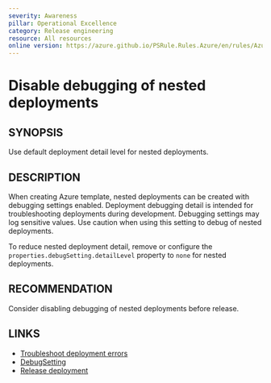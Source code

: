 ```yaml
---
severity: Awareness
pillar: Operational Excellence
category: Release engineering
resource: All resources
online version: https://azure.github.io/PSRule.Rules.Azure/en/rules/Azure.Template.DebugDeployment/
---
```


# Disable debugging of nested deployments

## SYNOPSIS

Use default deployment detail level for nested deployments.

## DESCRIPTION

When creating Azure template, nested deployments can be created with debugging settings enabled.
Deployment debugging detail is intended for troubleshooting deployments during development.
Debugging settings may log sensitive values.
Use caution when using this setting to debug of nested deployments.

To reduce nested deployment detail,
remove or configure the `properties.debugSetting.detailLevel` property to `none` for nested deployments.

## RECOMMENDATION

Consider disabling debugging of nested deployments before release.

## LINKS

- [Troubleshoot deployment errors](https://docs.microsoft.com/azure/azure-resource-manager/templates/common-deployment-errors#nested-template)
- [DebugSetting](https://docs.microsoft.com/azure/templates/microsoft.resources/deployments#DebugSetting)
- [Release deployment](https://learn.microsoft.com/azure/architecture/framework/devops/release-engineering-cd#automation)
